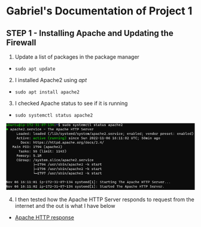 # Gabriel's Documentation of Project 1

## STEP 1 - Installing Apache and Updating the Firewall


1. Update a list of packages in the package manager

-  `sudo apt update`
2. I installed Apache2 using *apt*

-  `sudo apt install apache2`
3. I checked Apache status to see if it is running
    
- `sudo systemctl status apache2`

![Apache.Status](./images/Apache_Status.PNG)

4. I then tested how the Apache HTTP Server responds to request from the internet and the out is what I have below 
- [Apache HTTP response](http://34.205.23.237:80)

